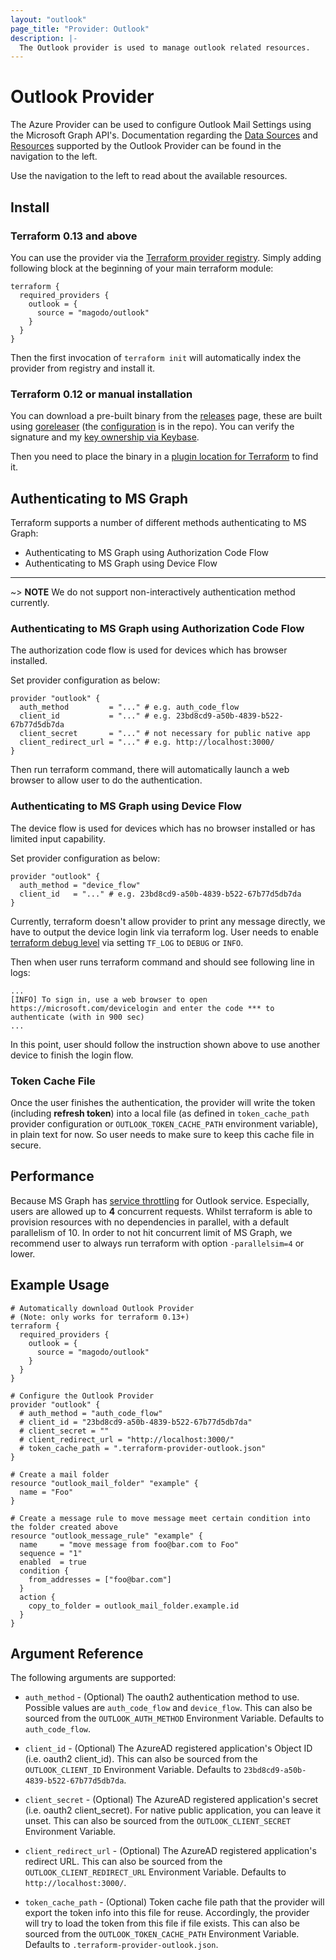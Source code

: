 ```yaml
---
layout: "outlook"
page_title: "Provider: Outlook"
description: |-
  The Outlook provider is used to manage outlook related resources.
---
```


# Outlook Provider

The Azure Provider can be used to configure Outlook Mail Settings using the Microsoft Graph API's. Documentation regarding the [Data Sources](/docs/configuration/data-sources.html) and [Resources](/docs/configuration/resources.html) supported by the Outlook Provider can be found in the navigation to the left.

Use the navigation to the left to read about the available resources.

## Install

### Terraform 0.13 and above

You can use the provider via the [Terraform provider registry](https://registry.terraform.io/providers/magodo/outlook). Simply adding following block at the beginning of your main terraform module:

```hcl
terraform {
  required_providers {
    outlook = {
      source = "magodo/outlook"
    }
  }
}
```

Then the first invocation of `terraform init` will automatically index the provider from registry and install it.

### Terraform 0.12 or manual installation

You can download a pre-built binary from the [releases](https://github.com/magodo/terraform-provider-outlook/releases) page, these are built using [goreleaser](https://goreleaser.com/) (the [configuration](.goreleaser.yml) is in the repo). You can verify the signature and my [key ownership via Keybase](https://keybase.io/magodo).

Then you need to place the binary in a [plugin location for Terraform](https://www.terraform.io/docs/configuration/providers.html#third-party-plugins) to find it.

## Authenticating to MS Graph

Terraform supports a number of different methods authenticating to MS Graph:

* Authenticating to MS Graph using Authorization Code Flow
* Authenticating to MS Graph using Device Flow

---

~> **NOTE** We do not support non-interactively authentication method currently.

### Authenticating to MS Graph using Authorization Code Flow

The authorization code flow is used for devices which has browser installed.

Set provider configuration as below:

```hcl
provider "outlook" {
  auth_method         = "..." # e.g. auth_code_flow
  client_id           = "..." # e.g. 23bd8cd9-a50b-4839-b522-67b77d5db7da
  client_secret       = "..." # not necessary for public native app
  client_redirect_url = "..." # e.g. http://localhost:3000/
}
```

Then run terraform command, there will automatically launch a web browser to allow user to do the authentication.

### Authenticating to MS Graph using Device Flow

The device flow is used for devices which has no browser installed or has limited input capability.

Set provider configuration as below:

```hcl
provider "outlook" {
  auth_method = "device_flow"
  client_id   = "..." # e.g. 23bd8cd9-a50b-4839-b522-67b77d5db7da
}
```

Currently, terraform doesn't allow provider to print any message directly, we have to output the device login link via terraform log. User needs to enable [terraform debug level](https://www.terraform.io/docs/internals/debugging.html) via setting `TF_LOG` to `DEBUG` or `INFO`.

Then when user runs terraform command and should see following line in logs:

```
...
[INFO] To sign in, use a web browser to open https://microsoft.com/devicelogin and enter the code *** to authenticate (with in 900 sec)
...

```

In this point, user should follow the instruction shown above to use another device to finish the login flow.

### Token Cache File

Once the user finishes the authentication, the provider will write the token (including **refresh token**) into a local file (as defined in `token_cache_path` provider configuration or `OUTLOOK_TOKEN_CACHE_PATH` environment variable), in plain text for now. So user needs to make sure to keep this cache file in secure.

## Performance

Because MS Graph has [service throttling](https://docs.microsoft.com/en-us/graph/throttling?view=graph-rest-1.0#outlook-service-limits) for Outlook service. Especially, users are allowed up to **4** concurrent requests. Whilst terraform is able to provision resources with no dependencies in parallel, with a default parallelism of 10. In order to not hit concurrent limit of MS Graph, we recommend user to always run terraform with option `-parallelsim=4` or lower.

## Example Usage

```hcl
# Automatically download Outlook Provider
# (Note: only works for terraform 0.13+)
terraform {
  required_providers {
    outlook = {
      source = "magodo/outlook"
    }
  }
}

# Configure the Outlook Provider
provider "outlook" {
  # auth_method = "auth_code_flow"
  # client_id = "23bd8cd9-a50b-4839-b522-67b77d5db7da"
  # client_secret = ""
  # client_redirect_url = "http://localhost:3000/"
  # token_cache_path = ".terraform-provider-outlook.json"
}

# Create a mail folder
resource "outlook_mail_folder" "example" {
  name = "Foo"
}

# Create a message rule to move message meet certain condition into the folder created above
resource "outlook_message_rule" "example" {
  name     = "move message from foo@bar.com to Foo"
  sequence = "1"
  enabled  = true
  condition {
    from_addresses = ["foo@bar.com"]
  }
  action {
    copy_to_folder = outlook_mail_folder.example.id
  }
}
```

## Argument Reference

The following arguments are supported:

* `auth_method` - (Optional) The oauth2 authentication method to use. Possible values are `auth_code_flow` and `device_flow`. This can also be sourced from the `OUTLOOK_AUTH_METHOD` Environment Variable. Defaults to `auth_code_flow`.

* `client_id` - (Optional) The AzureAD registered application's Object ID (i.e. oauth2 client_id). This can also be sourced from the `OUTLOOK_CLIENT_ID` Environment Variable. Defaults to `23bd8cd9-a50b-4839-b522-67b77d5db7da`.

* `client_secret` - (Optional) The AzureAD registered application's secret (i.e. oauth2 client_secret). For native public application, you can leave it unset. This can also be sourced from the `OUTLOOK_CLIENT_SECRET` Environment Variable.

* `client_redirect_url` - (Optional) The AzureAD registered application's redirect URL. This can also be sourced from the `OUTLOOK_CLIENT_REDIRECT_URL` Environment Variable. Defaults to `http://localhost:3000/`.

* `token_cache_path` - (Optional) Token cache file path that the provider will export the token info into this file for reuse. Accordingly, the provider will try to load the token from this file if file exists. This can also be sourced from the `OUTLOOK_TOKEN_CACHE_PATH` Environment Variable. Defaults to `.terraform-provider-outlook.json`.
